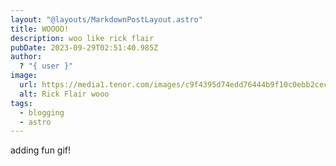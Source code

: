 ```yaml
---
layout: "@layouts/MarkdownPostLayout.astro"
title: WOOOO!
description: woo like rick flair
pubDate: 2023-09-29T02:51:40.985Z
author:
  ? "{ user }"
image:
  url: https://media1.tenor.com/images/c9f4395d74edd76444b9f10c0ebb2cec/tenor.gif?itemid=11813907
  alt: Rick Flair wooo
tags:
  - blogging
  - astro
---
```

adding fun gif!